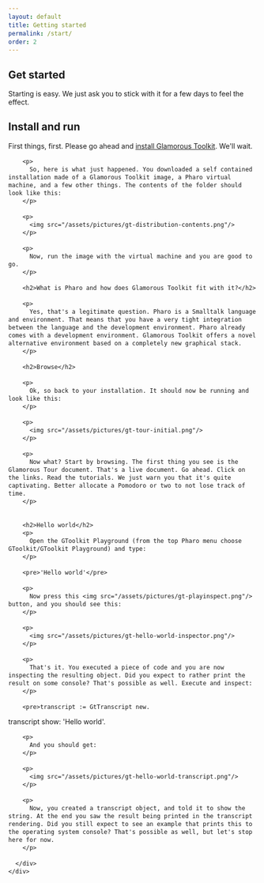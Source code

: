 ```yaml
---
layout: default
title: Getting started
permalink: /start/
order: 2
---
```


<section id="components">
  <div class="container">
    <div class="row">
      <div class="col-lg-8 offset-lg-2">
        <div class="jumbotron">
          <h1>Get started</h1>
          <p class="lead">Starting is easy. We just ask you to stick with it for a few days to feel the effect.</p>
        </div>
      </div>
    </div>
    <div class="row">
      <div class="col-lg-8 offset-lg-2">
        <h2>Install and run</h2>
        <p>
          First things, first. Please go ahead and <a href="#install" class="btn btn-lg btn-default">install Glamorous Toolkit</a>. We'll wait.
        </p>

        <p>
          So, here is what just happened. You downloaded a self contained installation made of a Glamorous Toolkit image, a Pharo virtual machine, and a few other things. The contents of the folder should look like this:
        </p>

        <p>
          <img src="/assets/pictures/gt-distribution-contents.png"/>
        </p>

        <p>
          Now, run the image with the virtual machine and you are good to go.
        </p>

        <h2>What is Pharo and how does Glamorous Toolkit fit with it?</h2>

        <p>
          Yes, that's a legitimate question. Pharo is a Smalltalk language and environment. That means that you have a very tight integration between the language and the development environment. Pharo already comes with a development environment. Glamorous Toolkit offers a novel alternative environment based on a completely new graphical stack.
        </p>

        <h2>Browse</h2>

        <p>
          Ok, so back to your installation. It should now be running and look like this:
        </p>

        <p>
          <img src="/assets/pictures/gt-tour-initial.png"/>
        </p>

        <p>
          Now what? Start by browsing. The first thing you see is the Glamorous Tour document. That's a live document. Go ahead. Click on the links. Read the tutorials. We just warn you that it's quite captivating. Better allocate a Pomodoro or two to not lose track of time.
        </p>


        <h2>Hello world</h2>
        <p>
          Open the GToolkit Playground (from the top Pharo menu choose GToolkit/GToolkit Playground) and type:
        </p>

        <pre>'Hello world'</pre>

        <p>
          Now press this <img src="/assets/pictures/gt-playinspect.png"/> button, and you should see this:
        </p>

        <p>
          <img src="/assets/pictures/gt-hello-world-inspector.png"/>
        </p>

        <p>
          That's it. You executed a piece of code and you are now inspecting the resulting object. Did you expect to rather print the result on some console? That's possible as well. Execute and inspect:
        </p>

        <pre>transcript := GtTranscript new.
transcript show: 'Hello world'.</pre>

        <p>
          And you should get:
        </p>

        <p>
          <img src="/assets/pictures/gt-hello-world-transcript.png"/>
        </p>

        <p>
          Now, you created a transcript object, and told it to show the string. At the end you saw the result being printed in the transcript rendering. Did you still expect to see an example that prints this to the operating system console? That's possible as well, but let's stop here for now.
        </p>

      </div>
    </div>
  </div>
</section>